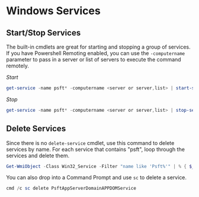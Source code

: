 # Windows Services

## Start/Stop Services

The built-in cmdlets are great for starting and stopping a group of services. If you have Powershell Remoting enabled, you can use the `-computername` parameter to pass in a server or list of servers to execute the command remotely.

*Start*

```powershell
get-service -name psft* -computername <server or server,list> | start-service
```

*Stop*

```powershell
get-service -name psft* -computername <server or server,list> | stop-service
```

## Delete Services

Since there is no `delete-service` cmdlet, use this command to delete services by name. For each service that contains "psft", loop through the services and delete them.

```powershell
Get-WmiObject -Class Win32_Service -Filter "name like 'Psft%'" | % { $_.delete() }
```

You can also drop into a Command Prompt and use `sc` to delete a service.

```powershell
cmd /c sc delete PsftAppServerDomainAPPDOMService
```